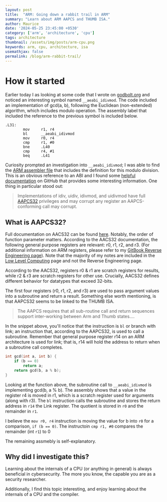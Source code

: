 ```yaml
---
layout: post
title:  "ARM: Going down a rabbit trail in ARM"
summary: "Learn about ARM AAPCS and THUMB ISA."
author: Maurice
date: '2024-05-25 23:45:00 +0530'
category: ['arm', 'architecture', 'cpu']
tags: architecture
thumbnail: /assets/img/posts/arm-cpu.png
keywords: arm, cpu, architecture, isa
usemathjax: false
permalink: /blog/arm-rabbit-trail/
---
```


# How it started
Earlier today I as looking at some code that I wrote on [godbolt.org](https://godbolt.org/) and noticed an interesting symbol named `__aeabi_idivmod`.  The code included an implementation of gcd(a, b), following the Euclidean (non-extended) algorithm, which includes modulo operation.  The assembly label that included the reference to the previous symbol is included below.

```ArmAsm
.L31:
        mov     r1, r4
        bl      __aeabi_idivmod
        mov     r0, r4
        cmp     r1, #0
        bne     .L40
        cmp     r4, #1
        beq     .L41
```

Curiosity prompted an investigation into `__aeabi_idivmod`; I was able to find the [ARM assembler file](https://codebrowser.dev/llvm/compiler-rt/lib/builtins/arm/aeabi_idivmod.S.html) that includes the definition for this modulo division.  This is an obvious reference to an ABI and I found some [helpful documentation](https://github.com/ARM-software/abi-aa/blob/main/rtabi32/rtabi32.rst#other-c-and-assembly-language-helper-functions) on GitHub that provides some interesting information.  One thing in particular stood out:

> Implementations of idiv, uidiv, idivmod, and uidivmod have full [AAPCS32](https://github.com/ARM-software/abi-aa/releases) privileges and may corrupt any register an AAPCS-conforming call may corrupt.

## What is AAPCS32?
Full documentation on AACS32 can be found [here](https://github.com/ARM-software/abi-aa/releases/download/2023Q3/aapcs32.pdf).  Notably, the order of function parameter matters.  According to the AACS32 documentation, the following general purpose registers are relevant: r0, r1, r2, and r3.  (For additional information on ARM registers, please refer to my [GitBook Reverse Engineering page](https://docs.thecodeguardian.dev/v/reverse-engineering/arm-registers)).  Note that the majority of my notes are included in the [Low Level Computing](https://docs.thecodeguardian.dev/) page and not the Reverse Engineering page.

According to the AACS32, registers r0 & r1 are scratch registers for results, while r2 & r3 are scratch registers for other use.  Crucially, AACS32 defines different behavior for datatypes that exceed 32-bits.

The first four registers (r0, r1, r2, and r3) are used to pass argument values into a subroutine and return a result.  Something else worth mentioning, is that AAPCS32 seems to be linked to the THUMB ISA.

> The AAPCS requires that all sub-routine call and return sequences support inter-working between Arm and Thumb states....

In the snippet above, you'll notice that the instruction is `bl` or branch with link; an instruction that, according to the AAPCS32, is used to call a subroutine. Remember that general purpose register r14 on an ARM architecture is used for link; that is, r14 will hold the address to return when a subroutine call completes.

```cpp
int gcd(int a, int b) {
    if (b == 0)
        return a;
    return gcd(b, a % b);
}
```

Looking at the function above, the subroutine call to `__aeabi_idivmod` is implementing gcd(b, a % b).  The assembly shows that a value in the register r4 is moved in r1, which is a scratch register used for arguments (along with r3).  The `bl` instruction calls the subroutine and stores the return address in `r14` the Link register.  The quotient is stored in `r0` and the remainder in `r1`.

I believe the `mov r0, r4` instruction is moving the value for b into `r0` for a comparison, `if (b == 0)`.  The instructoin  `cmp r1, #0` compares the remainder (int `r1`) to 0

The remaining assmebly is self-explanatory.

## Why did I investigate this?
Learning about the internals of a CPU (or anything in general) is always beneficial in cybersecurity.  The more you know, the capable you are as a security researcher.

Additionally, I find this topic interesting, and enjoy learning about the internals of a CPU and the compiler.